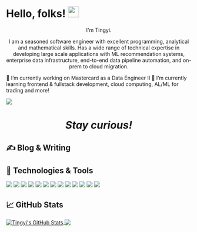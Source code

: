 # Hello, folks! <img src="https://raw.githubusercontent.com/MartinHeinz/MartinHeinz/master/wave.gif" width="30px">
<p align='center'>
I'm Tingyi.
</p>
<p align='center'>I am a seasoned software engineer with excellent programming, analytical and mathematical skills. Has a wide range of technical expertise in
developing large scale applications with ML recommendation systems, enterprise data infrastructure, end-to-end data pipeline
automation, and on-prem to cloud migration. 
</p>

</p>
🔭 I’m currently working on Mastercard as a Data Engineer II
🌱 I’m currently learning frontend & fullstack development, cloud computing, AL/ML for trading and more!</p>
</p>

<img align="center" src="https://github-readme-stats.vercel.app/api/<CARD_TYPE>/?username=<USERNAME>&theme=<THEME_NAME>" />

<h1 align='center'><i>Stay curious!</i></h1>


## &#x270d; Blog & Writing



## 🔧 Technologies & Tools
![](https://img.shields.io/badge/OS-Linux-informational?style=flat&logo=linux&logoColor=white&color=2bbc8a)
![](https://img.shields.io/badge/Editor-IntelliJ_IDEA-informational?style=flat&logo=intellij-idea&logoColor=white&color=2bbc8a)
![](https://img.shields.io/badge/Code-Python-informational?style=flat&logo=python&logoColor=white&color=2bbc8a)
![](https://img.shields.io/badge/Code-JavaScript-informational?style=flat&logo=javascript&logoColor=white&color=2bbc8a)
![](https://img.shields.io/badge/Code-Golang-informational?style=flat&logo=go&logoColor=white&color=2bbc8a)
![](https://img.shields.io/badge/Code-Make-informational?style=flat&logo=cmake&logoColor=white&color=2bbc8a)
![](https://img.shields.io/badge/Code-Vue-informational?style=flat&logo=vue.js&logoColor=white&color=2bbc8a)
![](https://img.shields.io/badge/Shell-Bash-informational?style=flat&logo=gnu-bash&logoColor=white&color=2bbc8a)
![](https://img.shields.io/badge/Tools-PostgreSQL-informational?style=flat&logo=postgresql&logoColor=white&color=2bbc8a)
![](https://img.shields.io/badge/Tools-Docker-informational?style=flat&logo=docker&logoColor=white&color=2bbc8a)
![](https://img.shields.io/badge/Tools-Kubernetes-informational?style=flat&logo=kubernetes&logoColor=white&color=2bbc8a)
![](https://img.shields.io/badge/Tools-Red_Hat_OpenShift-informational?style=flat&logo=red-hat-open-shift&logoColor=white&color=2bbc8a)
![](https://img.shields.io/badge/Cloud-Digital_Ocean-informational?style=flat&logo=digitalocean&logoColor=white&color=2bbc8a)

## &#x1f4c8; GitHub Stats
<a href="https://github.com/tingyid/tingyid">
  <img align="center" src="https://github-readme-stats.vercel.app/api?username=tingyid&show_icons=true&line_height=27&count_private=true&title_color=ffffff&text_color=c9cacc&icon_color=2bbc8a&bg_color=1d1f21" alt="Tingyi's GitHub Stats" />
</a>

<a href="https://github.com/tingyid/tingyid">
  <img align="center" src="https://github-readme-stats.vercel.app/api/top-langs/?username=tingyid&hide=java,html&title_color=ffffff&text_color=c9cacc&icon_color=2bbc8a&bg_color=1d1f21" />
</a>


<!-- Resources -->
<!-- Icons: https://simpleicons.org/ -->
<!-- GitHub Stats: https://github.com/anuraghazra/github-readme-stats -->
<!-- Emojis: https://emojipedia.org/emoji/ -->
<!-- HTML Emojis: https://www.fileformat.info/index.htm -->
<!-- Shields: https://shields.io/ -->
<!-- Awesome GitHub Profile README: https://github.com/abhisheknaiidu/awesome-github-profile-readme -->

